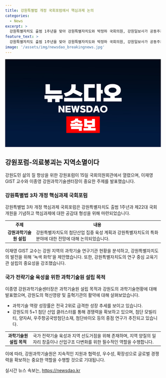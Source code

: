 ```yaml
---
title: 강원특별법 개정 국회포럼에서 핵심과제 논의
categories:
  - News
excerpt: >
  강원특별자치도 출범 1주년을 맞아 강원특별자치도와 박정하 국회의원, 강원일보사가 공동주최한 강원특별법 3차 개정 핵심과제 국회포럼이 15일 국회의원회관에서 열렸다. 이재영 GIST 교수와 이종영 강원과학기술센터장이 주제 발표를 진행하며, 강원특별자치도의 산업 및 기술 발전을 위한 논의가 이뤄졌다. 주요 포인트로는 강원특별자치도의 과학기술원 설립을 통한 지역 발전과 지속 가능한 성장, 그리고 지역 간 과학기술역량 격차 해소가 주목을 받았다.
feature_text: >
  강원특별자치도 출범 1주년을 맞아 강원특별자치도와 박정하 국회의원, 강원일보사가 공동주최한 강원특별법 3차 개정 핵심과제 국회포럼이 15일 국회의원회관에서 열렸다. 이재영 GIST 교수와 이종영 강원과학기술센터장이 주제 발표를 진행하며, 강원특별자치도의 산업 및 기술 발전을 위한 논의가 이뤄졌다. 주요 포인트로는 강원특별자치도의 과학기술원 설립을 통한 지역 발전과 지속 가능한 성장, 그리고 지역 간 과학기술역량 격차 해소가 주목을 받았다.
image: '/assets/img/newsdao_breakingnews.jpg'
---
```


<p><img src="/assets/img/newsdao_breakingnews.jpg" alt="ontimetimes 속보" /></p>

<h2 data-ke-size="size26">강원포럼-의료붕괴는 지역소멸이다</h2>

<p data-ke-size="size16">강원도민 삶의 질 향상을 위한 강원포럼이 15일 국회의원회관에서 열렸으며, 이재영 GIST 교수와 이종영 강원과학기술센터장이 중요한 주제를 발표했습니다.</p>

<h3>강원특별법 3차 개정 핵심과제 국회포럼</h3>

<p data-ke-size="size16">강원특별법 3차 개정 핵심과제 국회포럼은 강원특별자치도 출범 1주년과 제22대 국회 개원을 기념하고 핵심과제에 대한 공감대 형성을 위해 마련되었습니다.</p>

<table>
    <tr>
        <td style="text-align: center; height: 17px;"><b>주제</b></td>
        <td style="text-align: center; height: 17px;"><b>내용</b></td>
    </tr>
    <tr>
        <td style="text-align: center; height: 17px;"><b>강원과학기술원 설립</b></td>
        <td>강원특별자치도의 첨단산업 집중 육성 계획과 강원특별자치도의 특화분야에 대한 전망에 대해 논의되었습니다.</td>
    </tr>
</table>

<p data-ke-size="size16">이재영 GIST 교수는 강원 지역의 과학기술 연구기관 현황을 분석하고, 강원특별자치도의 발전을 위해 '녹색 화학'을 제안했습니다. 또한, 강원특별자치도의 연구 중심 교육기관 설립의 중요성을 강조했습니다.</p>

<h3>국가 전략기술 육성을 위한 과학기술원 설립 목적</h3>

<p data-ke-size="size16">이종영 강원과학기술센터장은 과학기술원 설립 목적과 강원도의 과학기술현황에 대해 발표했으며, 강원도의 혁신영량 및 출혁기관의 활약에 대해 살펴보았습니다.</p>

<ul>
    <li>과학기술 역량 성장률은 전국 2위로 급격한 성장 추세를 보이고 있습니다.</li>
    <li>강원도의 5+1 첨단 산업 클러스터를 통해 경쟁력을 확보하고 있으며, 첨단 모빌리티, 양자AI, 우주항공국방첨단소재, 첨단바이오 등의 중점 연구가 추진되고 있습니다.</li>
</ul>

<table>
    <tr>
        <td style="text-align: center; height: 17px;"><b>과학기술원 설립 목적</b></td>
        <td>국가 전략기술 육성과 지역 선도거점을 위해 존재하며, 지역 양질의 일자리 창출이나 산업구조 다변화를 위한 필수적인 역할을 수행합니다.</td>
    </tr>
</table>

<p data-ke-size="size16">이에 따라, 강원과학기술원은 지속적인 지원과 협력성, 우수성, 확장성으로 글로벌 경쟁력을 확보하는 중요한 역할을 수행할 것으로 기대됩니다.</p>
실시간 뉴스 속보는, <a href="https://newsdao.kr" rel="dofollow">https://newsdao.kr</a>


